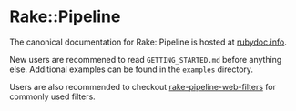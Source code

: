 # Rake::Pipeline

The canonical documentation for Rake::Pipeline is hosted at
<a href="http://rubydoc.info/github/livingsocial/rake-pipeline/master/file/README.yard">rubydoc.info</a>.

New users are recommened to read `GETTING_STARTED.md` before anything
else. Additional examples can be found in the `examples` directory.

Users are also recommended to checkout 
[rake-pipeline-web-filters](https://github.com/wycats/rake-pipeline-web-filters)
for commonly used filters.
